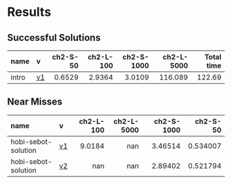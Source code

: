 # Results

## Successful Solutions

| name   | v                          |   ch2-S-50 |   ch2-L-100 |   ch2-S-1000 |   ch2-L-5000 |   Total time |
|:-------|:---------------------------|-----------:|------------:|-------------:|-------------:|-------------:|
| intro  | [v1](../../commit/32a11ca) |     0.6529 |      2.9364 |       3.0109 |      116.089 |       122.69 |

## Near Misses

| name                | v                          |   ch2-L-100 |   ch2-L-5000 |   ch2-S-1000 |   ch2-S-50 |
|:--------------------|:---------------------------|------------:|-------------:|-------------:|-----------:|
| hobi-sebot-solution | [v1](../../commit/f4662c7) |      9.0184 |          nan |      3.46514 |   0.534007 |
| hobi-sebot-solution | [v2](../../commit/1d3d0eb) |    nan      |          nan |      2.89402 |   0.521794 |